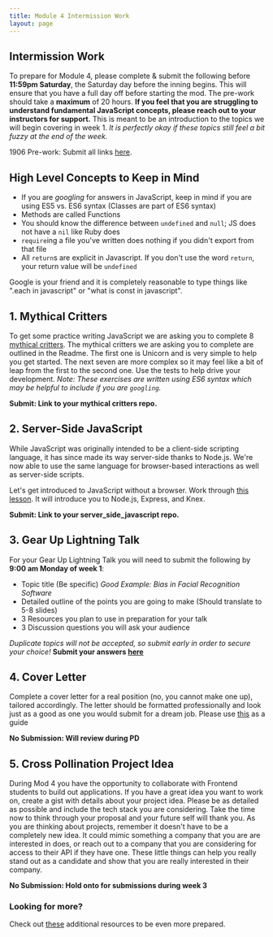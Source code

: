 ```yaml
---
title: Module 4 Intermission Work
layout: page
---
```


## Intermission Work

To prepare for Module 4, please complete & submit the following before __11:59pm Saturday__, the Saturday day before the inning begins. This will ensure that you have a full day off before starting the mod. The pre-work should take a __maximum__ of 20 hours. __If you feel that you are struggling to understand fundamental JavaScript concepts, please reach out to your instructors for support.__ This is meant to be an introduction to the topics we will begin covering in week 1. _It is perfectly okay if these topics still feel a bit fuzzy at the end of the week._

1906 Pre-work: Submit all links [here](https://forms.gle/Mtp2Mr4TFyqhTP9o6).

## High Level Concepts to Keep in Mind
  -   If you are _googling_ for answers in JavaScript, keep in mind if you are using ES5 vs. ES6 syntax (Classes are part of ES6 syntax)
  -   Methods are called Functions
  -   You should know the difference between `undefined` and `null`; JS does not have a `nil` like Ruby does
  -   `require`ing a file you've written does nothing if you didn't export from that file
  -   All `return`s are explicit in Javascript. If you don't use the word `return`, your return value will be `undefined`

Google is your friend and it is completely reasonable to type things like ".each in javascript" or "what is const in javascript".

## 1. Mythical Critters

To get some practice writing JavaScript we are asking you to complete 8 [mythical critters](https://github.com/turingschool-examples/be-mythical-critters). The mythical critters we are asking you to complete are outlined in the Readme. The first one is Unicorn and is very simple to help you get started. The next seven are more complex so it may feel like a bit of leap from the first to the second one. Use the tests to help drive your development.
_Note: These exercises are written using ES6 syntax which may be helpful to include if you are `googling`._

__Submit: Link to your mythical critters repo.__

## 2. Server-Side JavaScript

While JavaScript was originally intended to be a client-side scripting language, it has since made its way server-side thanks to Node.js. We're now able to use the same language for browser-based interactions as well as server-side scripts.

Let's get introduced to JavaScript without a browser. Work through [this lesson](../lessons/server_side_javascript). It will introduce you to Node.js, Express, and Knex.

__Submit: Link to your server_side_javascript repo.__

## 3. Gear Up Lightning Talk

For your Gear Up Lightning Talk you will need to submit the following by __9:00 am Monday of week 1__:
  - Topic title (Be specific) _Good Example: Bias in Facial Recognition Software_
  - Detailed outline of the points you are going to make (Should translate to 5-8 slides)
  - 3 Resources you plan to use in preparation for your talk
  - 3 Discussion questions you will ask your audience

_Duplicate topics will not be accepted, so submit early in order to secure your choice!_
__Submit your answers [here](https://docs.google.com/forms/d/e/1FAIpQLSe99VAwsW74PsUNPxdzspvXD_wmHb7lZdeRkPZNoZuUUhag5Q/viewform)__

## 4. Cover Letter

Complete a cover letter for a real position (no, you cannot make one up), tailored accordingly. The letter should be formatted professionally and look just as a good as one you would submit for a dream job. Please use [this](https://github.com/turingschool/career-development-curriculum/blob/master/module_four/cover_letter_checklist.md) as a guide

__No Submission: Will review during PD__

## 5. Cross Pollination Project Idea

During Mod 4 you have the opportunity to collaborate with Frontend students to build out applications. If you have a great idea you want to work on, create a gist with details about your project idea. Please be as detailed as possible and include the tech stack you are considering. Take the time now to think through your proposal and your future self will thank you. As you are thinking about projects, remember it doesn't have to be a completely new idea. It could mimic something a company that you are are interested in does, or reach out to a company that you are considering for access to their API if they have one. These little things can help you really stand out as a candidate and show that you are really interested in their company.

__No Submission: Hold onto for submissions during week 3__


### Looking for more?

Check out [these](./additional_resources.md) additional resources to be even more prepared.
